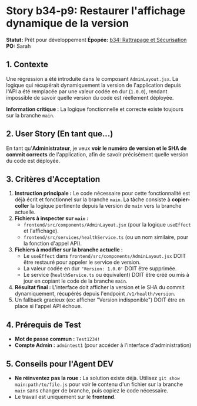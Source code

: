 # Story b34-p9: Restaurer l'affichage dynamique de la version

**Statut:** Prêt pour développement
**Épopée:** [b34: Rattrapage et Sécurisation](./../epics/epic-b34-rattrapage-securisation.md)
**PO:** Sarah

## 1. Contexte

Une régression a été introduite dans le composant `AdminLayout.jsx`. La logique qui récupérait dynamiquement la version de l'application depuis l'API a été remplacée par une valeur codée en dur (`1.0.0`), rendant impossible de savoir quelle version du code est réellement déployée.

**Information critique :** La logique fonctionnelle et correcte existe toujours sur la branche `main`.

## 2. User Story (En tant que...)

En tant qu'**Administrateur**, je veux **voir le numéro de version et le SHA de commit corrects** de l'application, afin de savoir précisément quelle version du code est déployée.

## 3. Critères d'Acceptation

1.  **Instruction principale :** Le code nécessaire pour cette fonctionnalité est déjà écrit et fonctionnel sur la branche `main`. La tâche consiste à **copier-coller** la logique pertinente depuis la version de `main` vers la branche actuelle.
2.  **Fichiers à inspecter sur `main` :**
    -   `frontend/src/components/AdminLayout.jsx` (pour la logique `useEffect` et l'affichage).
    -   `frontend/src/services/healthService.ts` (ou un nom similaire, pour la fonction d'appel API).
3.  **Fichiers à modifier sur la branche actuelle :**
    -   Le `useEffect` dans `frontend/src/components/AdminLayout.jsx` DOIT être restauré pour appeler le service de version.
    -   La valeur codée en dur `'Version: 1.0.0'` DOIT être supprimée.
    -   Le service (`healthService.ts` ou équivalent) DOIT être créé ou mis à jour en copiant le code de la branche `main`.
4.  **Résultat final :** L'interface doit afficher la version et le SHA du commit dynamiquement, récupérés depuis l'endpoint `/v1/health/version`.
5.  Un fallback gracieux (ex: afficher "Version indisponible") DOIT être en place si l'appel API échoue.

## 4. Prérequis de Test

- **Mot de passe commun :** `Test1234!`
- **Compte Admin :** `admintest1` (pour accéder à l'interface d'administration)

## 5. Conseils pour l'Agent DEV

- **Ne réinventez pas la roue :** La solution existe déjà. Utilisez `git show main:path/to/file.js` pour voir le contenu d'un fichier sur la branche `main` sans changer de branche, puis copiez le code nécessaire.
- Le travail est uniquement sur le **frontend**.
